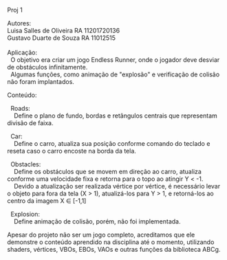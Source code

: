 Proj 1 

Autores:\
	Luisa Salles de Oliveira  RA 11201720136\
	Gustavo Duarte de Souza   RA 11012515\
  \
Aplicação: 
\
&nbsp;&nbsp;O objetivo era criar um jogo Endless Runner, onde o jogador deve desviar de obstáculos infinitamente.\
&nbsp;&nbsp;Algumas funções, como animação de "explosão" e verificação de colisão não foram implantados.
  

Conteúdo:

&nbsp;&nbsp;Roads:
\
&nbsp;&nbsp;&nbsp;&nbsp;Define o plano de fundo, bordas e retângulos centrais que representam divisão de faixa.

  
&nbsp;&nbsp;Car:
\
&nbsp;&nbsp;&nbsp;&nbsp;Define o carro, atualiza sua posição conforme comando do teclado e reseta caso o carro encoste na borda da tela.
  
&nbsp;&nbsp;Obstacles:
\
&nbsp;&nbsp;&nbsp;&nbsp;Define os obstáculos que se movem em direção ao carro, atualiza conforme uma velocidade fixa e retorna para o topo ao atingir Y < -1.\
&nbsp;&nbsp;&nbsp;&nbsp;Devido a atualização ser realizada vértice por vértice, é necessário levar o objeto para fora da tela (X > 1), atualizá-los para Y > 1, e retorná-los ao centro da imagem X ∈       [-1,1]
  
&nbsp;&nbsp;Explosion:
\
&nbsp;&nbsp;&nbsp;&nbsp;Define animação de colisão, porém, não foi implementada.
  
Apesar do projeto não ser um jogo completo, acreditamos que ele demonstre o conteúdo aprendido na disciplina até o momento, utilizando shaders, vértices, VBOs, EBOs, VAOs e outras funções da biblioteca ABCg. 

  
